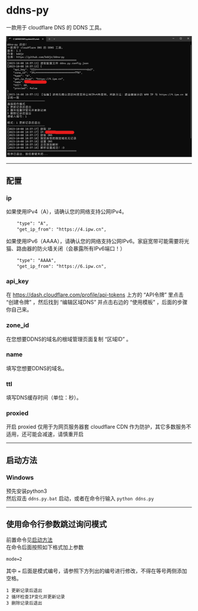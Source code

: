 # ddns-py
一款用于 cloudflare DNS 的 DDNS 工具。

![1](readmepic/1.png)  

***
## 配置

### ip
如果使用IPv4（A），请确认您的网络支持公网IPv4。
```
    "type": "A",
    "get_ip_from": "https://4.ipw.cn",
```

如果使用IPv6（AAAA），请确认您的网络支持公网IPv6。家庭宽带可能需要将光猫、路由器的防火墙关闭（会暴露所有IPv6端口！）
```
    "type": "AAAA",
    "get_ip_from": "https://6.ipw.cn",
```

### api_key
在 <https://dash.cloudflare.com/profile/api-tokens> 上方的 “API令牌” 里点击 “创建令牌” ，然后找到 “编辑区域DNS” 并点击右边的 “使用模板” ，后面的步骤你自己来。

### zone_id
在您想要DDNS的域名的根域管理页面复制 “区域ID” 。

### name
填写您想要DDNS的域名。

### ttl
填写DNS缓存时间（单位：秒）。

### proxied
开启 proxied 仅用于为网页服务器套 cloudflare CDN 作为防护，其它多数服务不适用，还可能会减速，请慎重开启

***
## 启动方法
### Windows
预先安装python3  
然后双击 `ddns.py.bat` 启动，或者在命令行输入 `python ddns.py`  

***
## 使用命令行参数跳过询问模式
前置命令见[启动方法](#启动方法)  
在命令后面按照如下格式加上参数  
```
mode=2
```
其中 `=` 后面是模式编号，请参照下方列出的编号进行修改，不得在等号两侧添加空格。
```
1 更新记录后退出
2 循环检查IP变化并更新记录
3 删除记录后退出
```
